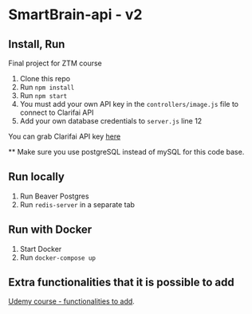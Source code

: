 # SmartBrain-api - v2

## Install, Run

Final project for ZTM course

1. Clone this repo
2. Run `npm install`
3. Run `npm start`
4. You must add your own API key in the `controllers/image.js` file to connect to Clarifai API
5. Add your own database credentials to `server.js` line 12

You can grab Clarifai API key [here](https://www.clarifai.com/)

** Make sure you use postgreSQL instead of mySQL for this code base.

## Run locally

1. Run Beaver Postgres
2. Run `redis-server` in a separate tab

## Run with Docker

1. Start Docker
2. Run `docker-compose up`

## Extra functionalities that it is possible to add

[Udemy course - functionalities to add](https://www.udemy.com/course/the-complete-junior-to-senior-web-developer-roadmap/learn/lecture/10521040#overview).
